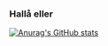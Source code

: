 ### Hallå eller

[![Anurag's GitHub stats](https://github-readme-stats-psi-henna-39.vercel.app/api/top-langs/?username=ninjasnigel&hide=SystemVerilog,html,batchfile&hide_progress=true&theme=dark)](https://github.com/anuraghazra/github-readme-stats)

<!--

-->
